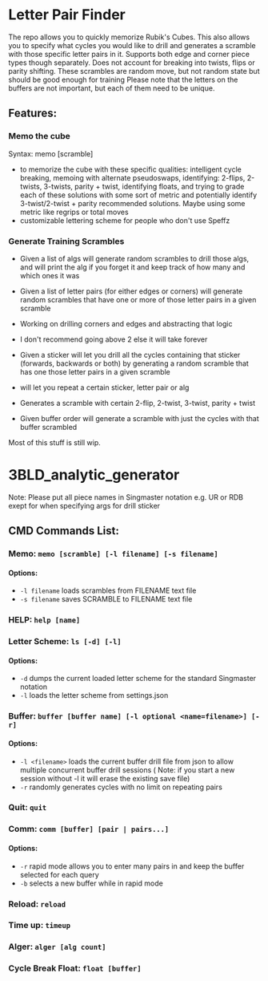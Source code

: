 # Letter Pair Finder

The repo allows you to quickly memorize Rubik's Cubes.
This also allows you to specify what cycles you would like to drill and
generates a scramble with those specific letter pairs in it.
Supports both edge and corner piece types though separately.
Does not account for breaking into twists, flips or parity shifting.
These scrambles are random move, but not random state but should be good enough for training
Please note that the letters on the buffers are not important, but each of them need to be unique.

## Features:

### Memo the cube
Syntax: memo [scramble]

- to memorize the cube with these specific qualities: intelligent cycle breaking, memoing with alternate pseudoswaps,
  identifying: 2-flips, 2-twists, 3-twists, parity + twist, identifying floats, and trying to grade each of these
  solutions with some sort of metric and potentially identify 3-twist/2-twist + parity recommended solutions. Maybe
  using some metric like regrips or total moves
- customizable lettering scheme for people who don't use Speffz

### Generate Training Scrambles

- Given a list of algs will generate random scrambles to drill those algs, and will print the alg if you forget it and
  keep track of how many and which ones it was
- Given a list of letter pairs (for either edges or corners) will generate random scrambles that have one or more of
  those letter pairs in a given scramble

- Working on drilling corners and edges and abstracting that logic
- I don't recommend going above 2 else it will take forever
- Given a sticker will let you drill all the cycles containing that sticker (forwards, backwards or both) by generating
  a random scramble that has one those letter pairs in a given scramble
- will let you repeat a certain sticker, letter pair or alg
- Generates a scramble with certain 2-flip, 2-twist, 3-twist, parity + twist
- Given buffer order will generate a scramble with just the cycles with that buffer scrambled

Most of this stuff is still wip.

# 3BLD_analytic_generator

Note: Please put all piece names in Singmaster notation e.g. UR or RDB exept for when specifying args for drill sticker

## CMD Commands List:

### Memo: `memo [scramble] [-l filename] [-s filename]`

#### Options:

- `-l filename`  loads scrambles from FILENAME text file
- `-s filename` saves SCRAMBLE to FILENAME text file

### HELP: `help [name]`

### Letter Scheme: `ls [-d] [-l]`

#### Options:

- `-d` dumps the current loaded letter scheme for the standard Singmaster notation
- `-l` loads the letter scheme from settings.json

### Buffer: `buffer [buffer name] [-l optional <name=filename>] [-r]`

#### Options:

- `-l <filename>` loads the current buffer drill file from json to allow multiple concurrent buffer drill sessions (
  Note: if you start a new session without -l it will erase the existing save file)
- `-r` randomly generates cycles with no limit on repeating pairs

### Quit: `quit`

### Comm: `comm [buffer] [pair | pairs...]`

#### Options:

- `-r` rapid mode allows you to enter many pairs in and keep the buffer selected for each query
- `-b` selects a new buffer while in rapid mode

### Reload: `reload`

### Time up: `timeup`

### Alger: `alger [alg count]`

### Cycle Break Float: `float [buffer]`
